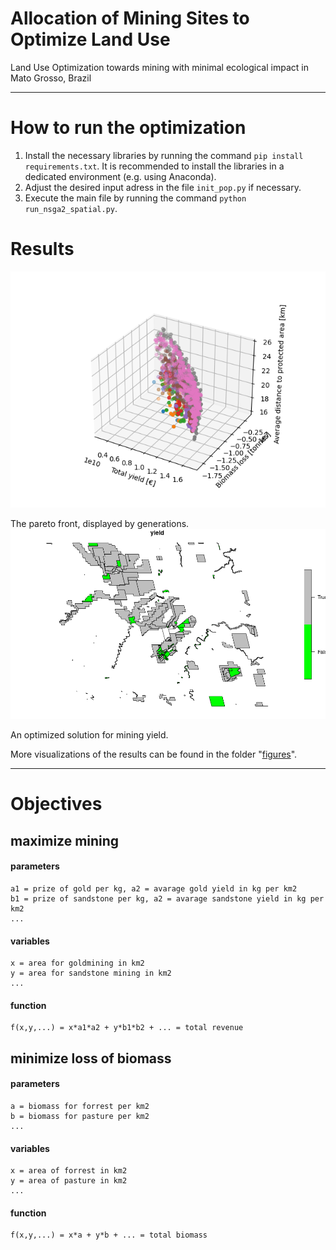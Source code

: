 # Allocation of Mining Sites to Optimize Land Use
Land Use Optimization towards mining with minimal ecological impact in Mato Grosso, Brazil

---

# How to run the optimization
1. Install the necessary libraries by running the command `pip install requirements.txt`. It is recommended to install the libraries in a dedicated environment (e.g. using Anaconda).
2. Adjust the desired input adress in the file `init_pop.py` if necessary.
3. Execute the main file by running the command `python run_nsga2_spatial.py`.

# Results
![image of pareto front](/figures/pareto_front_over_generations_3d.png)

The pareto front, displayed by generations.
![image of example best fit](/figures/best_yield_study2.png)

An optimized solution for mining yield.

More visualizations of the results can be found in the folder "[figures](https://github.com/PaulaScharf/LandUseOptimization/tree/main/figures)".

---

# Objectives
## maximize mining

#### parameters
	a1 = prize of gold per kg, a2 = avarage gold yield in kg per km2
	b1 = prize of sandstone per kg, a2 = avarage sandstone yield in kg per km2
	...
      
#### variables
	x = area for goldmining in km2
	y = area for sandstone mining in km2
	...
#### function
	f(x,y,...) = x*a1*a2 + y*b1*b2 + ... = total revenue


## minimize loss of biomass
#### parameters
	a = biomass for forrest per km2
	b = biomass for pasture per km2
	...
#### variables
	x = area of forrest in km2
	y = area of pasture in km2
	...
#### function
	f(x,y,...) = x*a + y*b + ... = total biomass
